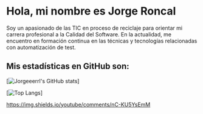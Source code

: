 # Hola, mi nombre es Jorge Roncal

Soy un apasionado de las TIC en proceso de reciclaje para orientar mi carrera profesional a la Calidad del Software. En la actualidad, me encuentro en formación continua en las técnicas y tecnologías relacionadas con automatización de test.

## Mis estadísticas en GitHub son:

[![Jorgeeerrl's GitHub stats](https://github-readme-stats.vercel.app/api?username=Jorgeeerrl&theme=radical)]

[![Top Langs](https://github-readme-stats.vercel.app/api/top-langs/?username=Jorgeeerrl)]


<!---
Jorgeeerrl/Jorgeeerrl is a ✨ special ✨ repository because its `README.md` (this file) appears on your GitHub profile.
You can click the Preview link to take a look at your changes.
--->
https://img.shields.io/youtube/comments/nC-KU5YsEmM
